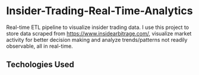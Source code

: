 # Insider-Trading-Real-Time-Analytics

Real-time ETL pipeline to visualize insider trading data. I use this project to store data scraped from https://www.insidearbitrage.com/, visualize market activity for better decision making and analyze trends/patterns not readily observable, all in real-time.

## Techologies Used
